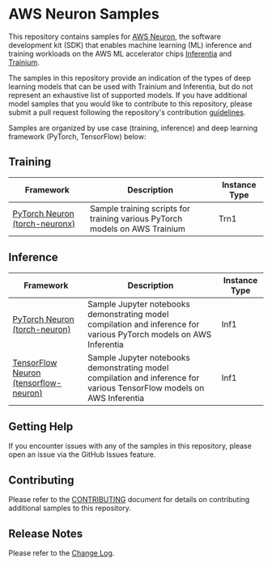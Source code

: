 # AWS Neuron Samples

This repository contains samples for [AWS Neuron](https://aws.amazon.com/machine-learning/neuron/), the software development kit (SDK) that enables machine learning (ML) inference and training workloads on the AWS ML accelerator chips [Inferentia](https://aws.amazon.com/machine-learning/inferentia/) and [Trainium](https://aws.amazon.com/machine-learning/trainium/).

The samples in this repository provide an indication of the types of deep learning models that can be used with Trainium and Inferentia, but do not represent an exhaustive list of supported models. If you have additional model samples that you would like to contribute to this repository, please submit a pull request following the repository's contribution [guidelines](CONTRIBUTING.md).

Samples are organized by use case (training, inference) and deep learning framework (PyTorch, TensorFlow) below:

## Training

| Framework | Description | Instance Type |
| --- | --- | --- |
| [PyTorch Neuron (torch-neuronx)](torch-neuronx) | Sample training scripts for training various PyTorch models on AWS Trainium | Trn1 |

## Inference

| Framework | Description | Instance Type |
| --- | --- | --- |
| [PyTorch Neuron (torch-neuron)](torch-neuron) | Sample Jupyter notebooks demonstrating model compilation and inference for various PyTorch models on AWS Inferentia | Inf1 |
| [TensorFlow Neuron (tensorflow-neuron)](tensorflow-neuron) | Sample Jupyter notebooks demonstrating model compilation and inference for various TensorFlow models on AWS Inferentia | Inf1 |

## Getting Help

If you encounter issues with any of the samples in this repository, please open an issue via the GitHub Issues feature.

## Contributing

Please refer to the [CONTRIBUTING](CONTRIBUTING.md) document for details on contributing additional samples to this repository.


## Release Notes

Please refer to the [Change Log](releasenotes.md).

